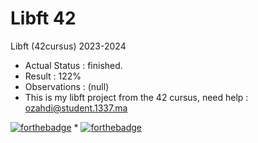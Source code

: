 # Libft 42
Libft (42cursus) 2023-2024
* Actual Status : finished.
* Result : 122%
* Observations : (null)
* This is my libft project from the 42 cursus, need help : ozahdi@student.1337.ma

  
[![forthebadge](https://forthebadge.com/images/badges/built-with-love.svg)](https://forthebadge.com)  *  [![forthebadge](https://forthebadge.com/images/badges/made-with-c.svg)](https://forthebadge.com)
